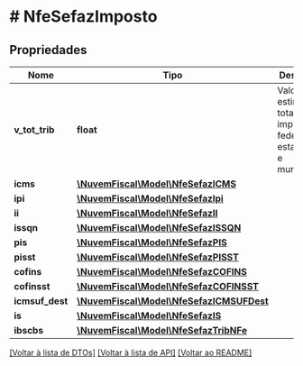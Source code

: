 # # NfeSefazImposto

## Propriedades

Nome | Tipo | Descrição | Comentários
------------ | ------------- | ------------- | -------------
**v_tot_trib** | **float** | Valor estimado total de impostos federais, estaduais e municipais. | [optional]
**icms** | [**\NuvemFiscal\Model\NfeSefazICMS**](NfeSefazICMS.md) |  | [optional]
**ipi** | [**\NuvemFiscal\Model\NfeSefazIpi**](NfeSefazIpi.md) |  | [optional]
**ii** | [**\NuvemFiscal\Model\NfeSefazII**](NfeSefazII.md) |  | [optional]
**issqn** | [**\NuvemFiscal\Model\NfeSefazISSQN**](NfeSefazISSQN.md) |  | [optional]
**pis** | [**\NuvemFiscal\Model\NfeSefazPIS**](NfeSefazPIS.md) |  | [optional]
**pisst** | [**\NuvemFiscal\Model\NfeSefazPISST**](NfeSefazPISST.md) |  | [optional]
**cofins** | [**\NuvemFiscal\Model\NfeSefazCOFINS**](NfeSefazCOFINS.md) |  | [optional]
**cofinsst** | [**\NuvemFiscal\Model\NfeSefazCOFINSST**](NfeSefazCOFINSST.md) |  | [optional]
**icmsuf_dest** | [**\NuvemFiscal\Model\NfeSefazICMSUFDest**](NfeSefazICMSUFDest.md) |  | [optional]
**is** | [**\NuvemFiscal\Model\NfeSefazIS**](NfeSefazIS.md) |  | [optional]
**ibscbs** | [**\NuvemFiscal\Model\NfeSefazTribNFe**](NfeSefazTribNFe.md) |  | [optional]

[[Voltar à lista de DTOs]](../../README.md#models) [[Voltar à lista de API]](../../README.md#endpoints) [[Voltar ao README]](../../README.md)
